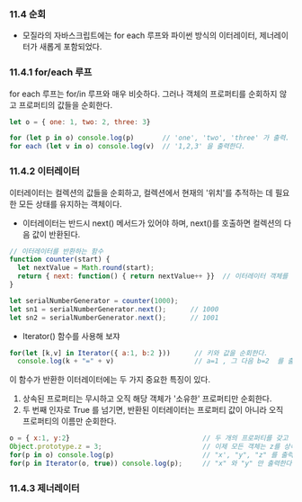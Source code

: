 ### 11.4 순회

- 모질라의 자바스크립트에는 for each 루프와 파이썬 방식의 이터레이터, 제너레이터가 새롭게 포함되었다.

### 11.4.1 for/each 루프
for each 루프는 for/in 루프와 매우 비슷하다. 그러나 객체의 프로퍼티를 순회하지 않고 프로퍼티의 값들을 순회한다.

```js
let o = { one: 1, two: 2, three: 3}

for (let p in o) console.log(p)       // 'one', 'two', 'three' 가 출력. => 객체의 프로퍼티 (key)를 순회
for each (let v in o) console.log(v)  // '1,2,3' 을 출력한다.
```

### 11.4.2 이터레이터

이터레이터는 컬렉션의 값들을 순회하고, 컬렉션에서 현재의 '위치'를 추적하는 데 필요한 모든 상태를 유지하는 객체이다.

- 이터레이터는 반드시 next() 메서드가 있어야 하며, next()를 호출하면 컬렉션의 다음 값이 반환된다.

```js
// 이터레이터를 반환하는 함수
function counter(start) {
  let nextValue = Math.round(start);
  return { next: function() { return nextValue++ }}  // 이터레이터 객체를 반환
}

let serialNumberGenerator = counter(1000);
let sn1 = serialNumberGenerator.next();      // 1000
let sn2 = serialNumberGenerator.next();      // 1001
```

- Iterator() 함수를 사용해 보쟈

```js
for(let [k,v] in Iterator({ a:1, b:2 }))      // 키와 값을 순회한다.
  console.log(k + "=" + v)                    // a=1 , 그 다음 b=2  를 출력한다.
```

이 함수가 반환한 이터레이터에는 두 가지 중요한 특징이 있다.
1. 상속된 프로퍼티는 무시하고 오직 해당 객체가 '소유한' 프로퍼티만 순회한다.
2. 두 번째 인자로 True 를 넘기면, 반환된 이터레이터는 프로퍼티 값이 아니라 오직 프로퍼티의 이름만 순회한다.

```js
o = { x:1, y:2}                                 // 두 개의 프로퍼티를 갖고 있는 객체
Object.prototype.z = 3;                         // 이제 모든 객체는 z를 상속한다.
for(p in o) console.log(p)                      // "x', "y", "z" 를 출력한다.
for(p in Iterator(o, true)) console.log(p);     // "x" 와 "y" 만 출력한다.
```

### 11.4.3 제너레이터
